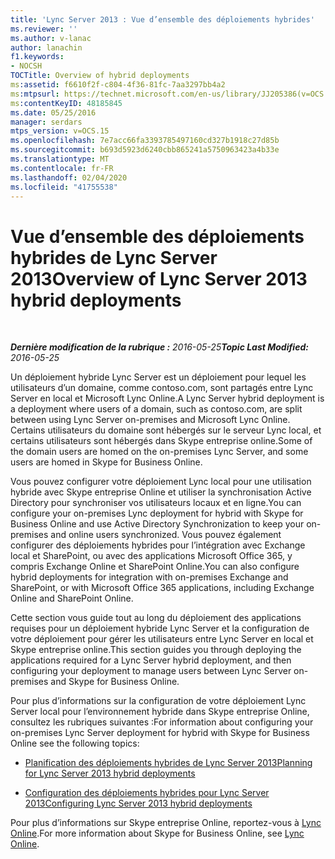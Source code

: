 ```yaml
---
title: 'Lync Server 2013 : Vue d’ensemble des déploiements hybrides'
ms.reviewer: ''
ms.author: v-lanac
author: lanachin
f1.keywords:
- NOCSH
TOCTitle: Overview of hybrid deployments
ms:assetid: f6610f2f-c804-4f36-81fc-7aa3297bb4a2
ms:mtpsurl: https://technet.microsoft.com/en-us/library/JJ205386(v=OCS.15)
ms:contentKeyID: 48185845
ms.date: 05/25/2016
manager: serdars
mtps_version: v=OCS.15
ms.openlocfilehash: 7e7acc66fa3393785497160cd327b1918c27d85b
ms.sourcegitcommit: b693d5923d6240cbb865241a5750963423a4b33e
ms.translationtype: MT
ms.contentlocale: fr-FR
ms.lasthandoff: 02/04/2020
ms.locfileid: "41755538"
---
```

<div data-xmlns="http://www.w3.org/1999/xhtml">

<div class="topic" data-xmlns="http://www.w3.org/1999/xhtml" data-msxsl="urn:schemas-microsoft-com:xslt" data-cs="http://msdn.microsoft.com/en-us/">

<div data-asp="http://msdn2.microsoft.com/asp">

# <a name="overview-of-lync-server-2013-hybrid-deployments"></a><span data-ttu-id="22d80-102">Vue d’ensemble des déploiements hybrides de Lync Server 2013</span><span class="sxs-lookup"><span data-stu-id="22d80-102">Overview of Lync Server 2013 hybrid deployments</span></span>

</div>

<div id="mainSection">

<div id="mainBody">

<span> </span>

<span data-ttu-id="22d80-103">_**Dernière modification de la rubrique :** 2016-05-25_</span><span class="sxs-lookup"><span data-stu-id="22d80-103">_**Topic Last Modified:** 2016-05-25_</span></span>

<span data-ttu-id="22d80-104">Un déploiement hybride Lync Server est un déploiement pour lequel les utilisateurs d’un domaine, comme contoso.com, sont partagés entre Lync Server en local et Microsoft Lync Online.</span><span class="sxs-lookup"><span data-stu-id="22d80-104">A Lync Server hybrid deployment is a deployment where users of a domain, such as contoso.com, are split between using Lync Server on-premises and Microsoft Lync Online.</span></span> <span data-ttu-id="22d80-105">Certains utilisateurs du domaine sont hébergés sur le serveur Lync local, et certains utilisateurs sont hébergés dans Skype entreprise online.</span><span class="sxs-lookup"><span data-stu-id="22d80-105">Some of the domain users are homed on the on-premises Lync Server, and some users are homed in Skype for Business Online.</span></span>

<span data-ttu-id="22d80-106">Vous pouvez configurer votre déploiement Lync local pour une utilisation hybride avec Skype entreprise Online et utiliser la synchronisation Active Directory pour synchroniser vos utilisateurs locaux et en ligne.</span><span class="sxs-lookup"><span data-stu-id="22d80-106">You can configure your on-premises Lync deployment for hybrid with Skype for Business Online and use Active Directory Synchronization to keep your on-premises and online users synchronized.</span></span> <span data-ttu-id="22d80-107">Vous pouvez également configurer des déploiements hybrides pour l’intégration avec Exchange local et SharePoint, ou avec des applications Microsoft Office 365, y compris Exchange Online et SharePoint Online.</span><span class="sxs-lookup"><span data-stu-id="22d80-107">You can also configure hybrid deployments for integration with on-premises Exchange and SharePoint, or with Microsoft Office 365 applications, including Exchange Online and SharePoint Online.</span></span>

<span data-ttu-id="22d80-108">Cette section vous guide tout au long du déploiement des applications requises pour un déploiement hybride Lync Server et la configuration de votre déploiement pour gérer les utilisateurs entre Lync Server en local et Skype entreprise online.</span><span class="sxs-lookup"><span data-stu-id="22d80-108">This section guides you through deploying the applications required for a Lync Server hybrid deployment, and then configuring your deployment to manage users between Lync Server on-premises and Skype for Business Online.</span></span>

<span data-ttu-id="22d80-109">Pour plus d’informations sur la configuration de votre déploiement Lync Server local pour l’environnement hybride dans Skype entreprise Online, consultez les rubriques suivantes :</span><span class="sxs-lookup"><span data-stu-id="22d80-109">For information about configuring your on-premises Lync Server deployment for hybrid with Skype for Business Online see the following topics:</span></span>

  - [<span data-ttu-id="22d80-110">Planification des déploiements hybrides de Lync Server 2013</span><span class="sxs-lookup"><span data-stu-id="22d80-110">Planning for Lync Server 2013 hybrid deployments</span></span>](lync-server-2013-planning-for-hybrid-deployments.md)

  - [<span data-ttu-id="22d80-111">Configuration des déploiements hybrides pour Lync Server 2013</span><span class="sxs-lookup"><span data-stu-id="22d80-111">Configuring Lync Server 2013 hybrid deployments</span></span>](lync-server-2013-configuring-hybrid-deployments.md)

<span data-ttu-id="22d80-112">Pour plus d’informations sur Skype entreprise Online, reportez-vous à [Lync Online](http://go.microsoft.com/fwlink/p/?linkid=282396).</span><span class="sxs-lookup"><span data-stu-id="22d80-112">For more information about Skype for Business Online, see [Lync Online](http://go.microsoft.com/fwlink/p/?linkid=282396).</span></span>

</div>

<span> </span>

</div>

</div>

</div>

